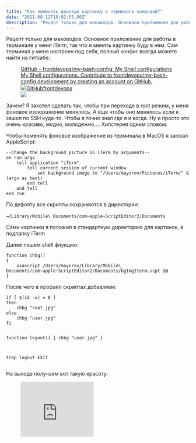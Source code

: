 ```yaml
---
title: "Как поменять фоновую картинку в терминале командой?"
date: "2021-08-12T10:02:55.00Z"
description: "Рецепт только для маководов. Основное приложение для работы в терминале у меня iTerm, так что и менять картинку буду в нем. Сам "
---
```


<p>Рецепт только для маководов. Основное приложение для работы в терминале у меня iTerm, так что и менять картинку буду в нем. Сам терминал у меня настроен под себя, полный конфиг всегда можете найти на гитхабе:</p><figure class="kg-card kg-bookmark-card"><a class="kg-bookmark-container" href="https://github.com/frontdevops/my-bash-config"><div class="kg-bookmark-content"><div class="kg-bookmark-title">GitHub - frontdevops/my-bash-config: My Shell configurations</div><div class="kg-bookmark-description">My Shell configurations. Contribute to frontdevops/my-bash-config development by creating an account on GitHub.</div><div class="kg-bookmark-metadata"><img class="kg-bookmark-icon" src="https://github.githubassets.com/favicons/favicon.svg"><span class="kg-bookmark-author">GitHub</span><span class="kg-bookmark-publisher">frontdevops</span></div></div><div class="kg-bookmark-thumbnail"><img src="https://opengraph.githubassets.com/e83b5ee13a8424622733d99e914cf6f381a2d6fd0f8a9ea033c6a6d21d4a3860/frontdevops/my-bash-config"></div></a></figure><p>Зачем? Я захотел сделать так, чтобы при переходе в root режим, у меня фоновое изоюражение менялось. А еще чтобы оно менялось если я зашел по SSH куда-то. Чтобы я точно знал где я и когда. Ну и просто это очень красиво, модно, молодежно,... Хипстерня одним словом.</p><p>Чтобы поменять фоновое изображение из терминала в MacOS я заюзал AppleScript:</p><pre><code class="language-bash">--Change the background picture in iTerm by arguments--
on run argv
	tell application "iTerm"
		tell current session of current window
			set background image to "/Users/mayorov/Pictures/iTerm/" &amp; (argv as text)
		end tell
	end tell
end run</code></pre><p>По дефолту все скрипты сохраняются в директории:</p><p>~/<code>Library/Mobile\ Documents/com~apple~ScriptEditor2/Documents</code></p><p>Сами картинки я положил в стандартную директорию для картинок, в подпапку iTerm</p><p>Далее пишем shell фнукцию:</p><pre><code class="language-bash">function chbg()
{
    osascript /Users/mayorov/Library/Mobile\ Documents/com~apple~ScriptEditor2/Documents/bgImgIterm.scpt $@
}</code></pre><p>После чего в профайл скриптах добавляем:</p><pre><code class="language-bash">if [ $(id -u) = 0 ]
then
    chbg "root.jpg"
else
    chbg "user.jpg"
fi


function logout()
{
    chbg "user.jpg"
}


trap logout EXIT</code></pre><p>На выходе получаем вот такую красоту:</p><figure class="kg-card kg-embed-card"><iframe width="200" height="150" src="https://www.youtube.com/embed/ygwv_FkHt9Y?feature=oembed" frameborder="0" allow="accelerometer; autoplay; clipboard-write; encrypted-media; gyroscope; picture-in-picture" allowfullscreen></iframe></figure>

